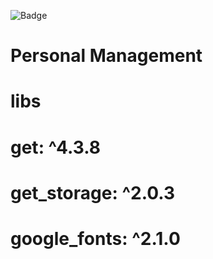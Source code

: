 ![Badge](https://img.shields.io/badge/+a-FlutterTools-%23696969?style=for-the-badge&logo=ghost)

# Personal Management

# libs

# get: ^4.3.8
# get_storage: ^2.0.3
# google_fonts: ^2.1.0

